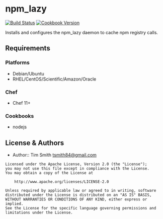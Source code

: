# npm_lazy
[![Build Status](https://travis-ci.org/tas50/npm_lazy.svg?branch=master)](https://travis-ci.org/tas50/npm_lazy) [![Cookbook Version](https://img.shields.io/cookbook/v/npm_lazy.svg)](https://supermarket.chef.io/cookbooks/npm_lazy)

Installs and configures the npm_lazy daemon to cache npm registry calls.

## Requirements
### Platforms
- Debian/Ubuntu
- RHEL/CentOS/Scientific/Amazon/Oracle

### Chef
- Chef 11+

### Cookbooks
- nodejs


## License & Authors
- Author:: Tim Smith [tsmith84@gmail.com](mailto:tsmith84@gmail.com)

```text
Licensed under the Apache License, Version 2.0 (the "License");
you may not use this file except in compliance with the License.
You may obtain a copy of the License at

    http://www.apache.org/licenses/LICENSE-2.0

Unless required by applicable law or agreed to in writing, software
distributed under the License is distributed on an "AS IS" BASIS,
WITHOUT WARRANTIES OR CONDITIONS OF ANY KIND, either express or implied.
See the License for the specific language governing permissions and
limitations under the License.
```
